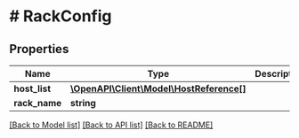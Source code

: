 # # RackConfig

## Properties

Name | Type | Description | Notes
------------ | ------------- | ------------- | -------------
**host_list** | [**\OpenAPI\Client\Model\HostReference[]**](HostReference.md) |  | [optional]
**rack_name** | **string** |  | [optional]

[[Back to Model list]](../../README.md#models) [[Back to API list]](../../README.md#endpoints) [[Back to README]](../../README.md)
